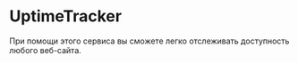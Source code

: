 # UptimeTracker
При помощи этого сервиса вы сможете легко отслеживать доступность любого веб-сайта.
